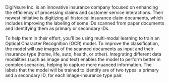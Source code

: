 DigiNsure Inc. is an innovative insurance company focused on enhancing the efficiency of processing claims and customer service interactions. Their newest initiative is digitizing all historical insurance claim documents, which includes improving the labeling of some IDs scanned from paper documents and identifying them as primary or secondary IDs.

To help them in their effort, you'll be using multi-modal learning to train an Optical Character Recognition (OCR) model. To improve the classification, the model will use images of the scanned documents as input and their insurance type (home, life, auto, health, or other). Integrating different data modalities (such as image and text) enables the model to perform better in complex scenarios, helping to capture more nuanced information. The labels that the model will be trained to identify are of two types: a primary and a secondary ID, for each image-insurance type pair.
